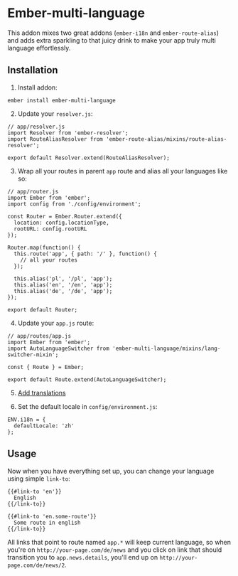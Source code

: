 # Ember-multi-language

This addon mixes two great addons (`ember-i18n` and `ember-route-alias`) and adds extra sparkling to that juicy drink to make your app truly multi language effortlessly.

## Installation

1. Install addon:
```
ember install ember-multi-language
```

2. Update your `resolver.js`:
```
// app/resolver.js
import Resolver from 'ember-resolver';
import RouteAliasResolver from 'ember-route-alias/mixins/route-alias-resolver';

export default Resolver.extend(RouteAliasResolver);
```

3. Wrap all your routes in parent `app` route and alias all your languages like so:
```
// app/router.js
import Ember from 'ember';
import config from './config/environment';

const Router = Ember.Router.extend({
  location: config.locationType,
  rootURL: config.rootURL
});

Router.map(function() {
  this.route('app', { path: '/' }, function() {
    // all your routes
  });

  this.alias('pl', '/pl', 'app');
  this.alias('en', '/en', 'app');
  this.alias('de', '/de', 'app');
});

export default Router;
```

4. Update your `app.js` route:
```
// app/routes/app.js
import Ember from 'ember';
import AutoLanguageSwitcher from 'ember-multi-language/mixins/lang-switcher-mixin';

const { Route } = Ember;

export default Route.extend(AutoLanguageSwitcher);
```

5. [Add translations](https://github.com/jamesarosen/ember-i18n/wiki/Doc:-Defining-Translations)

6. Set the default locale in `config/environment.js`:
```
ENV.i18n = {
  defaultLocale: 'zh'
};
```

## Usage

Now when you have everything set up, you can change your language using simple `link-to`:

```
{{#link-to 'en'}}
  English
{{/link-to}}

{{#link-to 'en.some-route'}}
  Some route in english
{{/link-to}}
```

All links that point to route named `app.*` will keep current language, so when you're on `http://your-page.com/de/news` and you click on link that should transition you to `app.news.details`, you'll end up on `http://your-page.com/de/news/2`. 
